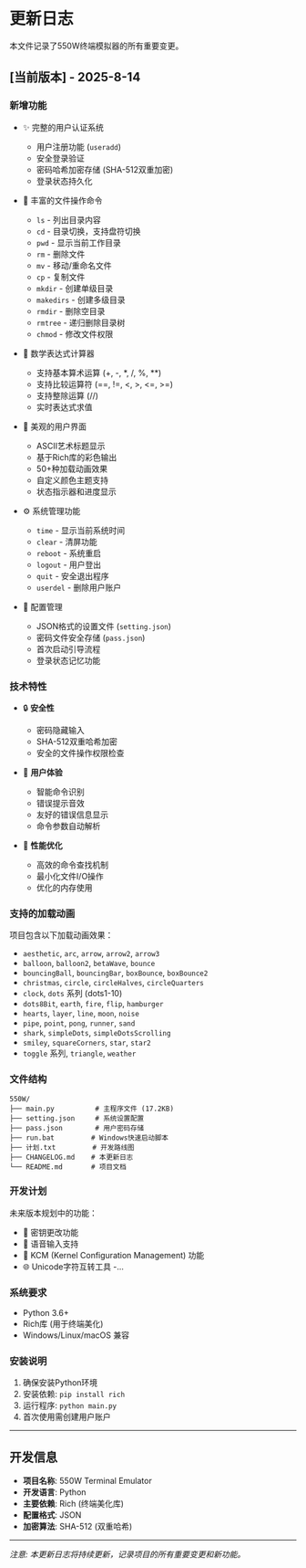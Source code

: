 # 更新日志

本文件记录了550W终端模拟器的所有重要变更。

## [当前版本] - 2025-8-14

### 新增功能
- ✨ 完整的用户认证系统
  - 用户注册功能 (`useradd`)
  - 安全登录验证
  - 密码哈希加密存储 (SHA-512双重加密)
  - 登录状态持久化

- 📁 丰富的文件操作命令
  - `ls` - 列出目录内容
  - `cd` - 目录切换，支持盘符切换
  - `pwd` - 显示当前工作目录
  - `rm` - 删除文件
  - `mv` - 移动/重命名文件
  - `cp` - 复制文件
  - `mkdir` - 创建单级目录
  - `makedirs` - 创建多级目录
  - `rmdir` - 删除空目录
  - `rmtree` - 递归删除目录树
  - `chmod` - 修改文件权限

- 🧮 数学表达式计算器
  - 支持基本算术运算 (+, -, *, /, %, **)
  - 支持比较运算符 (==, !=, <, >, <=, >=)
  - 支持整除运算 (//)
  - 实时表达式求值

- 🎨 美观的用户界面
  - ASCII艺术标题显示
  - 基于Rich库的彩色输出
  - 50+种加载动画效果
  - 自定义颜色主题支持
  - 状态指示器和进度显示

- ⚙️ 系统管理功能
  - `time` - 显示当前系统时间
  - `clear` - 清屏功能
  - `reboot` - 系统重启
  - `logout` - 用户登出
  - `quit` - 安全退出程序
  - `userdel` - 删除用户账户

- 🔧 配置管理
  - JSON格式的设置文件 (`setting.json`)
  - 密码文件安全存储 (`pass.json`)
  - 首次启动引导流程
  - 登录状态记忆功能

### 技术特性
- 🔒 **安全性**
  - 密码隐藏输入
  - SHA-512双重哈希加密
  - 安全的文件操作权限检查

- 🎯 **用户体验**
  - 智能命令识别
  - 错误提示音效
  - 友好的错误信息显示
  - 命令参数自动解析

- 🚀 **性能优化**
  - 高效的命令查找机制
  - 最小化文件I/O操作
  - 优化的内存使用

### 支持的加载动画
项目包含以下加载动画效果：
- `aesthetic`, `arc`, `arrow`, `arrow2`, `arrow3`
- `balloon`, `balloon2`, `betaWave`, `bounce`
- `bouncingBall`, `bouncingBar`, `boxBounce`, `boxBounce2`
- `christmas`, `circle`, `circleHalves`, `circleQuarters`
- `clock`, `dots` 系列 (dots1-10)
- `dots8Bit`, `earth`, `fire`, `flip`, `hamburger`
- `hearts`, `layer`, `line`, `moon`, `noise`
- `pipe`, `point`, `pong`, `runner`, `sand`
- `shark`, `simpleDots`, `simpleDotsScrolling`
- `smiley`, `squareCorners`, `star`, `star2`
- `toggle` 系列, `triangle`, `weather`

### 文件结构
```
550W/
├── main.py          # 主程序文件 (17.2KB)
├── setting.json     # 系统设置配置
├── pass.json        # 用户密码存储
├── run.bat         # Windows快速启动脚本
├── 计划.txt         # 开发路线图
├── CHANGELOG.md    # 本更新日志
└── README.md       # 项目文档
```

### 开发计划
未来版本规划中的功能：
- 🔑 密钥更改功能
- 🎤 语音输入支持
- 🔧 KCM (Kernel Configuration Management) 功能
- 🌐 Unicode字符互转工具
-...

### 系统要求
- Python 3.6+
- Rich库 (用于终端美化)
- Windows/Linux/macOS 兼容

### 安装说明
1. 确保安装Python环境
2. 安装依赖: `pip install rich`
3. 运行程序: `python main.py`
4. 首次使用需创建用户账户

---

## 开发信息

- **项目名称**: 550W Terminal Emulator
- **开发语言**: Python
- **主要依赖**: Rich (终端美化库)
- **配置格式**: JSON
- **加密算法**: SHA-512 (双重哈希)

---

*注意: 本更新日志将持续更新，记录项目的所有重要变更和新功能。*
